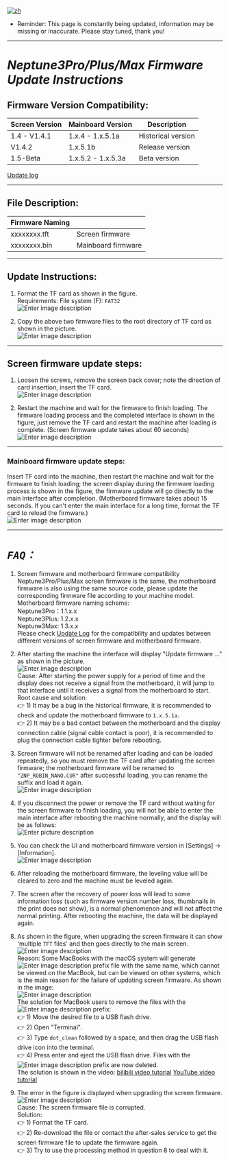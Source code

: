 [![zh](https://img.shields.io/badge/lang-zh-blue.svg)](README.md)

- Reminder: This page is constantly being updated, information may be missing or inaccurate. Please stay tuned, thank you!

---

# **_Neptune3Pro/Plus/Max Firmware Update Instructions_**

## Firmware Version Compatibility:

| Screen Version | Mainboard Version       | Description         |
|----------------|-------------------------|---------------------|
| 1.4 - V1.4.1   |      1.x.4 - 1.x.5.1a   | Historical version  |
| V1.4.2         |      1.x.5.1b           | Release version     |
| 1.5-Beta       |      1.x.5.2 - 1.x.5.3a | Beta version        |

[Update log](Update-log-en.md)

---

## File Description:

| Firmware Naming |                        |
|-----------------|------------------------|
| xxxxxxxx.tft    | Screen firmware        |
| xxxxxxxx.bin    | Mainboard firmware     |

---

## Update Instructions:

1. Format the TF card as shown in the figure.\
Requirements: File system (F): `FAT32`\
![Enter image description](Pic/image1.png)

2. Copy the above two firmware files to the root directory of TF card as shown in the picture.\
![Enter image description](Pic/image3.png)

---

## Screen firmware update steps:

1. Loosen the screws, remove the screen back cover; note the direction of card insertion, insert the TF card.\
![Enter image description](Pic/image4.png)

2. Restart the machine and wait for the firmware to finish loading. The firmware loading process and the completed interface is shown in the figure, just remove the TF card and restart the machine after loading is complete. (Screen firmware update takes about 60 seconds)\
![Enter image description](Pic/image5-2.png)

---

### Mainboard firmware update steps:

Insert TF card into the machine, then restart the machine and wait for the firmware to finish loading; the screen display during the firmware loading process is shown in the figure, the firmware update will go directly to the main interface after completion.
(Motherboard firmware takes about 15 seconds. If you can't enter the main interface for a long time, format the TF card to reload the firmware.)\
![Enter image description](Pic/image6.png)

---

# **_`FAQ：`_**

1. Screen firmware and motherboard firmware compatibility
Neptune3Pro/Plus/Max screen firmware is the same, the motherboard firmware is also using the same source code, please update the corresponding firmware file according to your machine model.\
Motherboard firmware naming scheme:\
Neptune3Pro：1.1.x.x\
Neptune3Plus: 1.2.x.x\
Neptune3Max: 1.3.x.x\
Please check [Update Log](Update-log-en.md) for the compatibility and updates between different versions of screen firmware and motherboard firmware.

1. After starting the machine the interface will display "Update firmware ..." as shown in the picture.\
![Enter image description](Pic/image6-1.png)\
Cause: After starting the power supply for a period of time and the display does not receive a signal from the motherboard, it will jump to that interface until it receives a signal from the motherboard to start.\
Root cause and solution:\
:point_right: 1) It may be a bug in the historical firmware, it is recommended to check and update the motherboard firmware to `1.x.5.1a`.\
:point_right: 2) It may be a bad contact between the motherboard and the display connection cable (signal cable contact is poor), it is recommended to plug the connection cable tighter before rebooting.

1. Screen firmware will not be renamed after loading and can be loaded repeatedly, so you must remove the TF card after updating the screen firmware; the motherboard firmware will be renamed to `"ZNP_ROBIN_NANO.CUR"` after successful loading, you can rename the suffix and load it again.\
![Enter image description](Pic/image7.png)

1. If you disconnect the power or remove the TF card without waiting for the screen firmware to finish loading, you will not be able to enter the main interface after rebooting the machine normally, and the display will be as follows:\
![Enter picture description](Pic/image7-1.png)

1. You can check the UI and motherboard firmware version in [Settings] → [Information].\
![Enter image description](Pic/image7-3.png)

1. After reloading the motherboard firmware, the leveling value will be cleared to zero and the machine must be leveled again.

1. The screen after the recovery of power loss will lead to some information loss (such as firmware version number loss, thumbnails in the print does not show), is a normal phenomenon and will not affect the normal printing. After rebooting the machine, the data will be displayed again.

1. As shown in the figure, when upgrading the screen firmware it can show 'multiple `TFT` files' and then goes directly to the main screen.\
![Enter image description](Pic/image8-1.png)\
Reason: Some MacBooks with the macOS system will generate ![Enter image description](Pic/image9-1.png) prefix file with the same name, which cannot be viewed on the MacBook, but can be viewed on other systems, which is the main reason for the failure of updating screen firmware. As shown in the image:\
![Enter image description](Pic/image9-2.png)\
The solution for MacBook users to remove the files with the ![Enter image description](Pic/image9-1.png) prefix:\
:point_right: 1) Move the desired file to a USB flash drive.\
:point_right: 2) Open "Terminal". \
:point_right: 3) Type `dot_clean` followed by a space, and then drag the USB flash drive icon into the terminal.\
:point_right: 4) Press enter and eject the USB flash drive. Files with the ![Enter image description](Pic/image9-1.png) prefix are now deleted.\
The solution is shown in the video: [bilibili video tutorial](https://www.bilibili.com/video/BV1Lv4y1C7Qz/?share_source=copy_web&vd_source=39af2b2e9e60f33607226e91f3f17001) [YouTube video tutorial](https://youtu.be/mdb4PTPlJh4)

1. The error in the figure is displayed when upgrading the screen firmware.\
![Enter image description](Pic/image8-2.png)\
Cause: The screen firmware file is corrupted.\
Solution:\
:point_right: 1) Format the TF card.\
:point_right: 2) Re-download the file or contact the after-sales service to get the screen firmware file to update the firmware again.\
:point_right: 3) Try to use the processing method in question 8 to deal with it.
